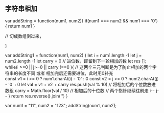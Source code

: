 ## 字符串相加

var addString = function(num1, num2){
  if(num1 === num2 && num1 === '0') {
    return num1
  }

  //  切成数组倒过来，


}


var addString1 = function(num1, num2) {
  let i = num1.length -1
  let j = num2.length -1
  let carry = 0 // 进位数，即留到下一轮相加的数
  let res [];
  while(i >=0 || j>=0 || carry !==0 ){
    // 这两个三元判断是为了防止相加的两个字符串的长度不同 或者 相加完后还需要进位，此时用0补充  
      const v1 = i >= 0 ? num1.charAt(i) - '0' : 0
      const v2 = j >= 0 ? num2.charAt(j) - '0' : 0
      let val = v1 + v2 + carry
      res.push(val % 10)  // 将相加后的个位数放进数组
      carry = Math.floor(val / 10)  // 相加后的十位数
      // 两个指针继续往前走
      i--
      j--
  }
  return res.reverse().join('')
}


var num1 = "11", num2 = "123";
addString(num1, num2);
